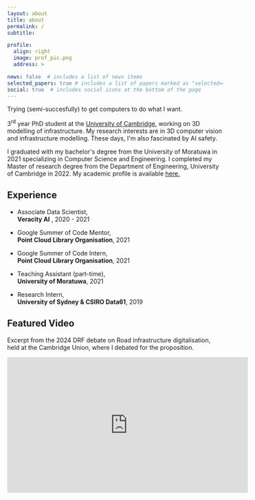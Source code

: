 ```yaml
---
layout: about
title: about
permalink: /
subtitle: 

profile:
  align: right
  image: prof_pic.png
  address: >

news: false  # includes a list of news items
selected_papers: true # includes a list of papers marked as "selected={true}"
social: true  # includes social icons at the bottom of the page
---
```


 Trying (semi-succesfully) to get computers to do what I want.

 3<sup>rd</sup> year PhD student at the [University of Cambridge](https://www.cam.ac.uk/), working on 3D modelling of infrastructure.
 My research interests are in 3D computer vision and infrastructure modelling. These days, I'm also fascinated by AI safety.
 
 I graduated with my bachelor's degree from the University of Moratuwa in 2021 specializing in Computer Science and Engineering. I completed my Master of research degree from the Department of Engineering, University of Cambridge in 2022. My academic profile is available [here.](https://www.construction.cam.ac.uk/staff/haritha-jayasinghe)

<H2> Experience </H2>

 - Associate Data Scientist,  
 **Veracity AI** , 2020 - 2021

 - Google Summer of Code Mentor,  
 **Point Cloud Library Organisation**, 2021

 - Google Summer of Code Intern,  
 **Point Cloud Library Organisation**, 2021

 - Teaching Assistant (part-time),  
 **University of Moratuwa**, 2021

 - Research Intern,  
 **University of Sydney & CSIRO Data61**, 2019

<H2> Featured Video </H2>

Excerpt from the 2024 DRF debate on Road infrastructure digitalisation, held at the Cambridge Union, where I debated for the proposition.
<div align="center">
  <iframe width="560" height="315" 
          src="https://www.youtube.com/embed/4eB8Byyl6so?start=3736" 
          title="YouTube video player" frameborder="0" 
          allow="accelerometer; autoplay; clipboard-write; encrypted-media; gyroscope; picture-in-picture" 
          allowfullscreen>
  </iframe>
</div>

<!-- <H2> Articles </H2>

- [**Refactoring, Modernisation & Feature Addition with Emphasis on GPU Module**](https://pointclouds.org/gsoc-2020/gpu/)  
Write-up on work carried out during GSoC 2020 on improving CUDA point cloud search functions in PCL. 

- [**Diving into the deep end —Entering the world of computer science research**](https://medium.com/@harithajayasinghe/diving-into-the-deep-end-entering-the-world-of-computer-science-research-part-1-8caadf224ab1)  
A summary of my experience as a ScholarX mentee.

- [**Creating a digital shopping assistant with computer vision**](https://chatbotslife.com/creating-a-digital-shopping-assistant-with-computer-vision-fc436b7355d3)  
Write-up on undergraduate project on designing a chatbot for shopping queries. Published in *Chatbots life*.
 -->
